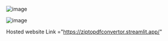 ![image](https://github.com/user-attachments/assets/732fdb07-8f33-4570-bc58-661fbc19e7a2)

![image](https://github.com/user-attachments/assets/8e870d40-04aa-4f80-ba7e-c415235e635c)


Hosted website Link ="https://ziptopdfconvertor.streamlit.app/"
